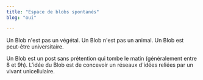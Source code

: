 ```yaml
---
title: "Espace de blobs spontanés"
blog: "oui"

---
```



Un Blob n'est pas un végétal. 
Un Blob n'est pas un animal. 
Un Blob est peut-être universitaire. 

Un Blob est un post sans prétention qui tombe le matin (généralement entre 8 et 9h). L'idée du Blob est de concevoir un réseaux d'idées reliées par un vivant unicellulaire. 


